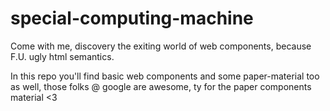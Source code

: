 # special-computing-machine
Come with me, discovery the exiting world of web components, because F.U. ugly html semantics.

In this repo you'll find basic web components and some paper-material too as well, those folks @ google are awesome, ty for the paper components material <3
